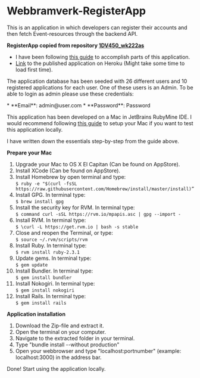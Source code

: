 # Webbramverk-RegisterApp
This is an application in which developers can register their accounts and then fetch Event-resources through the backend API.


**RegisterApp copied from repository [1DV450_wk222as](https://github.com/WictorKihlbaum/1DV450_wk222as)**
* I have been following [this guide](https://www.railstutorial.org/book/frontmatter) to accomplish parts of this application.
* [Link](https://webbramverk-registerapp.herokuapp.com/) to the published application on Heroku (Might take some time to load first time).

<p>
The application database has been seeded with 26 different users and 10 registered applications for each user. One of these users is an Admin. To be able to login as admin please use these credentials:
</p>
* **Email**: admin@user.com
* **Password**: Password


This application has been developed on a Mac in JetBrains RubyMine IDE.
I would recommend following [this guide](http://railsapps.github.io/installrubyonrails-mac.html) to setup your Mac if you want to test this application locally.

I have written down the essentials step-by-step from the guide above.

**Prepare your Mac**

1. Upgrade your Mac to OS X El Capitan (Can be found on AppStore).
2. Install XCode (Can be found on AppStore).
3. Install Homebrew by open terminal and type:  
 `$ ruby -e "$(curl -fsSL https://raw.githubusercontent.com/Homebrew/install/master/install)”`
4. Install GPG. In terminal type:  
`$ brew install gpg`
5. Install the security key for RVM. In terminal type:  
`$ command curl -sSL https://rvm.io/mpapis.asc | gpg --import -`
6. Install RVM. In terminal type:  
`$ \curl -L https://get.rvm.io | bash -s stable`
7. Close and reopen the Terminal, or type:  
`$ source ~/.rvm/scripts/rvm`
8. Install Ruby. In terminal type:  
`$ rvm install ruby-2.3.1`
9. Update gems. In terminal type:  
`$ gem update`
10. Install Bundler. In terminal type:  
`$ gem install bundler`
11. Install Nokogiri. In terminal type:  
`$ gem install nokogiri`
12. Install Rails. In terminal type:   
`$ gem install rails`

**Application installation**
1. Download the Zip-file and extract it.
2. Open the terminal on your computer. 
3. Navigate to the extracted folder in your terminal.
4. Type "bundle install --without production"
5. Open your webbrowser and type "localhost:portnumber" (example: localhost:3000) in the address bar.

Done! Start using the application locally.

